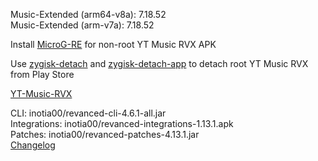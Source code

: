 Music-Extended (arm64-v8a): 7.18.52  
Music-Extended (arm-v7a): 7.18.52  

Install [MicroG-RE](https://github.com/WSTxda/MicroG-RE/releases) for non-root YT Music RVX APK  

Use [zygisk-detach](https://github.com/j-hc/zygisk-detach) and [zygisk-detach-app](https://github.com/j-hc/zygisk-detach-app/releases) to detach root YT Music RVX from Play Store  

[YT-Music-RVX](https://github.com/IGOR3K99/YT-Music-RVX)
  
CLI: inotia00/revanced-cli-4.6.1-all.jar  
Integrations: inotia00/revanced-integrations-1.13.1.apk  
Patches: inotia00/revanced-patches-4.13.1.jar  
[Changelog](https://github.com/inotia00/revanced-patches/releases/tag/v4.13.1)  
